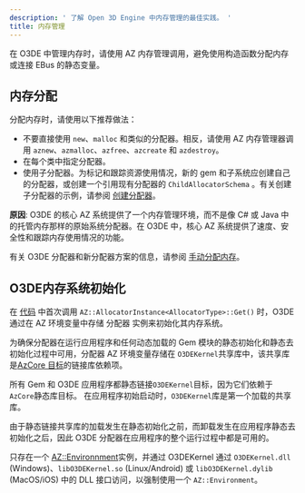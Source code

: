 ```yaml
---
description: ' 了解 Open 3D Engine 中内存管理的最佳实践。 '
title: 内存管理
---
```


在 O3DE 中管理内存时，请使用 AZ 内存管理调用，避免使用构造函数分配内存或连接 EBus 的静态变量。

## 内存分配

分配内存时，请使用以下推荐做法：
+ 不要直接使用 `new`、`malloc` 和类似的分配器。相反，请使用 AZ 内存管理器调用 `aznew`、`azmalloc`、`azfree`、`azcreate` 和 `azdestroy`。
+ 在每个类中指定分配器。
+ 使用子分配器。为标记和跟踪资源使用情况，新的 gem 和子系统应创建自己的分配器，或创建一个引用现有分配器的 `ChildAllocatorSchema` 。有关创建子分配器的示例，请参阅 [创建分配器](/docs/user-guide/programming/memory/allocators/)。

**原因**: O3DE 的核心 AZ 系统提供了一个内存管理环境，而不是像 C\# 或 Java 中的托管内存那样的原始系统分配器。在 O3DE 中，核心 AZ 系统提供了速度、安全性和跟踪内存使用情况的功能。

有关 O3DE 分配器和新分配器方案的信息，请参阅 [手动分配内存](/docs/user-guide/programming/memory/allocators/)。

## O3DE内存系统初始化

在 [代码](https://github.com/o3de/o3de/blob/development/Code/Framework/AzCore/AzCore/Memory/AllocatorInstance.h#L73-L86) 中首次调用 `AZ::AllocatorInstance<AllocatorType>::Get()` 时，O3DE 通过在 AZ 环境变量中存储 分配器 实例来初始化其内存系统。

为确保分配器在运行应用程序和任何动态加载的 Gem 模块的静态初始化和静态去初始化过程中可用，分配器 AZ 环境变量存储在 `O3DEKernel`共享库中，该共享库是[AzCore 目标](https://github.com/o3de/o3de/blob/development/Code/Framework/AzCore/CMakeLists.txt#L60-L98)的链接库依赖项。

所有 Gem 和 O3DE 应用程序都静态链接`O3DEKernel`目标，因为它们依赖于`AzCore`静态库目标。
在应用程序初始启动时，`O3DEKernel`库是第一个加载的共享库。

由于静态链接共享库的加载发生在静态初始化之前，而卸载发生在应用程序静态去初始化之后，因此 O3DE 分配器在应用程序的整个运行过程中都是可用的。

只存在一个 [AZ::Environnment](https://github.com/o3de/o3de/blob/development/Code/Framework/AzCore/AzCore/Module/Environment.h#L114-L115)实例，并通过 O3DEKernel 通过 `O3DEKernel.dll` (Windows)、`libO3DEKernel.so` (Linux/Android) 或 `libO3DEKernel.dylib` (MacOS/iOS) 中的 DLL 接口访问，以强制使用一个 `AZ::Environment`。
